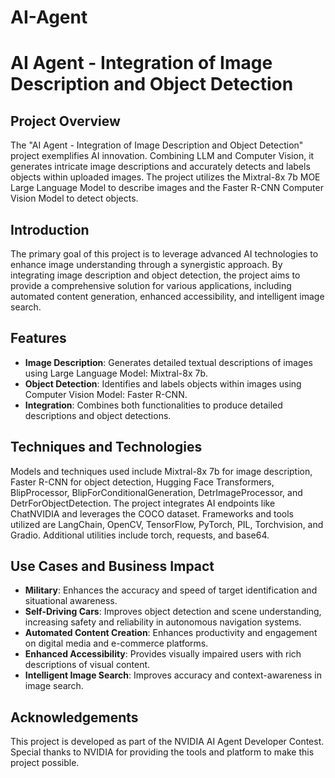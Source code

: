 # AI-Agent
# AI Agent - Integration of Image Description and Object Detection

## Project Overview

The "AI Agent - Integration of Image Description and Object Detection" project exemplifies AI innovation. Combining LLM and Computer Vision, it generates intricate image descriptions and accurately detects and labels objects within uploaded images. The project utilizes the Mixtral-8x 7b MOE Large Language Model to describe images and the Faster R-CNN Computer Vision Model to detect objects.

## Introduction

The primary goal of this project is to leverage advanced AI technologies to enhance image understanding through a synergistic approach. By integrating image description and object detection, the project aims to provide a comprehensive solution for various applications, including automated content generation, enhanced accessibility, and intelligent image search.

## Features

- **Image Description**: Generates detailed textual descriptions of images using Large Language Model: Mixtral-8x 7b.
- **Object Detection**: Identifies and labels objects within images using Computer Vision Model: Faster R-CNN.
- **Integration**:  Combines both functionalities to produce detailed descriptions and object detections.

## Techniques and Technologies

Models and techniques used include Mixtral-8x 7b for image description, Faster R-CNN for object detection, Hugging Face Transformers, BlipProcessor, BlipForConditionalGeneration, DetrImageProcessor, and DetrForObjectDetection. The project integrates AI endpoints like ChatNVIDIA and leverages the COCO dataset. Frameworks and tools utilized are LangChain, OpenCV, TensorFlow, PyTorch, PIL, Torchvision, and Gradio. Additional utilities include torch, requests, and base64.

## Use Cases and Business Impact

- **Military**: Enhances the accuracy and speed of target identification and situational awareness.
- **Self-Driving Cars**: Improves object detection and scene understanding, increasing safety and reliability in autonomous navigation systems.
- **Automated Content Creation**: Enhances productivity and engagement on digital media and e-commerce platforms.
- **Enhanced Accessibility**: Provides visually impaired users with rich descriptions of visual content.
- **Intelligent Image Search**: Improves accuracy and context-awareness in image search.

## Acknowledgements

This project is developed as part of the NVIDIA AI Agent Developer Contest. Special thanks to NVIDIA for providing the tools and platform to make this project possible.
